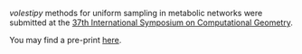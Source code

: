 <!-- ---
title: Pre-print: volestipy at SoCG
author: Haris Z
layout: post
--- -->


*volestipy* methods for uniform sampling in metabolic networks were submitted at the [37th International Symposium on Computational Geometry](https://cse.buffalo.edu/socg21/socg.html).


You may find a pre-print [here](https://hal.inria.fr/hal-03047049/document). 

